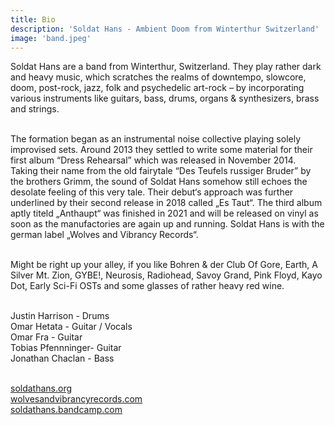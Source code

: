 ```yaml
---
title: Bio
description: 'Soldat Hans - Ambient Doom from Winterthur Switzerland'
image: 'band.jpeg'
---
```


Soldat Hans are a band from Winterthur, Switzerland. They play rather dark and heavy music, which scratches the realms of downtempo, slowcore, doom, post-rock, jazz, folk and psychedelic art-rock – by incorporating various instruments like guitars, bass, drums, organs & synthesizers, brass and strings.<br ><br>

The formation began as an instrumental noise collective playing solely improvised sets. Around 2013 they settled to write some material for their first album “Dress Rehearsal” which was released in November 2014. Taking their name from the old fairytale “Des Teufels russiger Bruder” by the brothers Grimm, the sound of Soldat Hans somehow still echoes the desolate feeling of this very tale. Their debut‘s approach was further underlined by their second release in 2018 called „Es Taut“. The third album aptly titeld „Anthaupt“ was finished in 2021 and will be released on vinyl as soon as the manufactories are again up and running. Soldat Hans is with the german label „Wolves and Vibrancy Records“.<br ><br>

Might be right up your alley, if you like Bohren & der Club Of Gore, Earth, A Silver Mt. Zion, GYBE!, Neurosis, Radiohead, Savoy Grand, Pink Floyd, Kayo Dot, Early Sci-Fi OSTs and some glasses of rather heavy red wine.<br ><br>

Justin Harrison - Drums<br >
Omar Hetata - Guitar / Vocals<br>
Omar Fra - Guitar<br>
Tobias Pfennninger- Guitar<br>
Jonathan Chaclan - Bass<br><br>

[soldathans.org](https://www.soldathans.org)<br>
[wolvesandvibrancyrecords.com](https://wolvesandvibrancyrecords.com)<br>
[soldathans.bandcamp.com](https://soldathans.bandcamp.com)<br>
